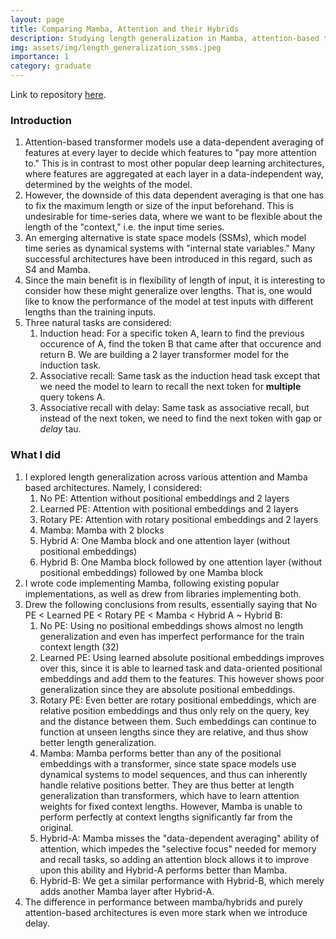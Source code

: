 ```yaml
---
layout: page
title: Comparing Mamba, Attention and their Hybrids
description: Studying length generalization in Mamba, attention-based transformers, and hybrids of both for associative recall and related tasks.
img: assets/img/length_generalization_ssms.jpeg
importance: 1
category: graduate
---
```


Link to repository [here](https://github.com/Chinmaya-Kausik/mamba_attention_length_generalization).

### Introduction
1. Attention-based transformer models use a data-dependent averaging of features at every layer to decide which features to "pay more attention to." This is in contrast to most other popular deep learning architectures, where features are aggregated at each layer in a data-independent way, determined by the weights of the model.
2. However, the downside of this data dependent averaging is that one has to fix the maximum length or size of the input beforehand. This is undesirable for time-series data, where we want to be flexible about the length of the "context," i.e. the input time series.
3. An emerging alternative is state space models (SSMs), which model time series as dynamical systems with "internal state variables." Many successful architectures have been introduced in this regard, such as S4 and Mamba.
4. Since the main benefit is in flexibility of length of input, it is interesting to consider how these might generalize over lengths. That is, one would like to know the performance of the model at test inputs with different lengths than the training inputs.
5. Three natural tasks are considered:
    1. Induction head: For a specific token A, learn to find the previous occurence of A, find the token B that came after that occurence and return B. We are building a 2 layer transformer model for the induction task.
    2. Associative recall: Same task as the induction head task except that we need the model to learn to recall the next token for **multiple** query tokens A.
    3. Associative recall with delay: Same task as associative recall, but instead of the next token, we need to find the next token with gap or _delay_ tau.

### What I did
1. I explored length generalization across various attention and Mamba based architectures. Namely, I considered:
    1. No PE: Attention without positional embeddings and 2 layers
    2. Learned PE: Attention with positional embeddings and 2 layers
    3. Rotary PE: Attention with rotary positional embeddings and 2 layers
    4. Mamba: Mamba with 2 blocks
    5. Hybrid A: One Mamba block and one attention layer (without positional embeddings)
    6. Hybrid B: One Mamba block followed by one attention layer (without positional embeddings) followed by one Mamba block
2. I wrote code implementing Mamba, following existing popular implementations, as well as drew from libraries implementing both.
3. Drew the following conclusions from results, essentially saying that No PE < Learned PE < Rotary PE < Mamba < Hybrid A ~ Hybrid B:
    1. No PE: Using no positional embeddings shows almost no length generalization and even has imperfect performance for the train context length (32)
    2. Learned PE: Using learned absolute positional embeddings improves over this, since it is able to learned task and data-oriented positional embeddings and add them to the features. This however shows poor generalization since they are absolute positional embeddings.
    3. Rotary PE: Even better are rotary positional embeddings, which are relative position embeddings and thus only rely on the query, key and the distance between them. Such embeddings can continue to function at unseen lengths since they are relative, and thus show better length generalization.
    4. Mamba: Mamba performs better than any of the positional embeddings with a transformer, since state space models use dynamical systems to model sequences, and thus can inherently handle relative positions better. They are thus better at length generalization than transformers, which have to learn attention weights for fixed context lengths. However, Mamba is unable to perform perfectly at context lengths significantly far from the original.
    5. Hybrid-A: Mamba misses the "data-dependent averaging" ability of attention, which impedes the "selective focus" needed for memory and recall tasks, so adding an attention block allows it to improve upon this ability and Hybrid-A performs better than Mamba.
    6. Hybrid-B: We get a similar performance with Hybrid-B, which merely adds another Mamba layer after Hybrid-A.
4. The difference in performance between mamba/hybrids and purely attention-based architectures is even more stark when we introduce delay.
